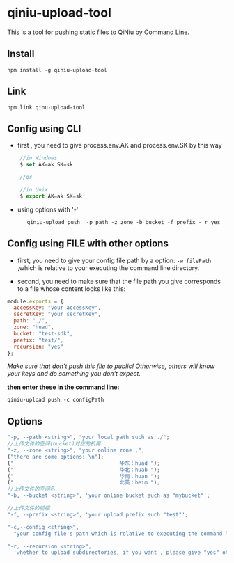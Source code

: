 # qiniu-upload-tool

This is a tool for pushing static files to QiNiu by Command Line.

## Install

    npm install -g qiniu-upload-tool

## Link

    npm link qinu-upload-tool

## Config using CLI

- first , you need to give process.env.AK and process.env.SK by this way

```js
    //in Windows
    $ set AK=ak SK=sk

    //or

    //in Unix
    $ export AK=ak SK=sk
```

- using options with '-'

         qiniu-upload push  -p path -z zone -b bucket -f prefix - r yes

## Config using FILE with other options

- first, you need to give your config file path by a option: `-w filePath` ,which is relative to your executing the command line directory.

- second, you need to make sure that the file path you give corresponds to a file whose content looks like this:

```js
module.exports = {
  accessKey: "your accessKey",
  secretKey: "your secretKey",
  path: "./",
  zone: "huad",
  bucket: "test-sdk",
  prefix: "test/",
  recursion: "yes"
};
```

_Make sure that don't push this file to public! Otherwise, others will know your keys and do something you don't expect._

**then enter these in the command line:**

    qiniu-upload push -c configPath

## Options

```js
"-p, --path <string>", "your local path such as ./";
//上传文件的空间(bucket)对应的机房
"-z, --zone <string>", "your online zone ,";
("there are some options: \n");
("                                  华东：huad ");
("                                  华北：huab ");
("                                  华南：huan ");
("                                  北美：beim ");
//上传文件的空间名
"-b, --bucket <string>", 'your online bucket such as "mybucket"';

//上传文件的前缀
"-f, --prefix <string>", 'your upload prefix such "test"';

"-c,--config <string>",
  "your config file's path which is relative to executing the command line directory";

"-r, --recursion <string>",
  'whether to upload subdirectories, if you want , please give "yes" otherwise, please give "no"';
```
